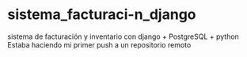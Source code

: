 # sistema_facturaci-n_django
sistema de facturación y inventario con django + PostgreSQL + python
Estaba haciendo mi primer push a un repositorio remoto
